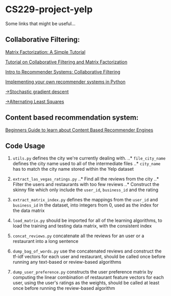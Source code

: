 # CS229-project-yelp

Some links that might be useful...

## Collaborative Filtering:

[Matrix Factorization: A Simple Tutorial](http://www.quuxlabs.com/blog/2010/09/matrix-factorization-a-simple-tutorial-and-implementation-in-python/#basic-ideas)

[Tutorial on Collaborative Filtering and Matrix Factorization](https://lazyprogrammer.me/tutorial-on-collaborative-filtering-and-matrix-factorization-in-python/)

[Intro to Recommender Systems: Collaborative Filtering](http://blog.ethanrosenthal.com/2015/11/02/intro-to-collaborative-filtering/)

[Implementing your own recommender systems in Python](http://online.cambridgecoding.com/notebooks/eWReNYcAfB/implementing-your-own-recommender-systems-in-python-2)

[->Stochastic gradient descent](http://online.cambridgecoding.com/notebooks/mhaller/implementing-your-own-recommender-systems-in-python-using-stochastic-gradient-descent-4#implementing-your-own-recommender-systems-in-python-using-stochastic-gradient-descent)

[->Alternating Least Squares](http://online.cambridgecoding.com/notebooks/mhaller/predicting-user-preferences-in-python-using-alternating-least-squares)

## Content based recommendation system:

[Beginners Guide to learn about Content Based Recommender Engines](https://www.analyticsvidhya.com/blog/2015/08/beginners-guide-learn-content-based-recommender-systems/)

## Code Usage

1. `utils.py` defines the city we're currently dealing with. 
..* `file_city_name` defines the city name used to all of the intermediate files
..* `city_name` has to match the city name stored within the Yelp dataset

2. `extract_las_vegas_ratings.py` 
..* Find all the reviews from the city
..* Filter the users and restaurants with too few reviews
..* Construct the skinny file which only include the `user_id`, `business_id` and the rating

3. `extract_matrix_index.py` defines the mappings from the `user_id` and `business_id` in the dataset, into integers from 0, used as the index for the data matrix

4. `load_matrix.py` should be imported for all of the learning algorithms, to load the training and testing data matrix, with the consistent index

5. `concat_reviews.py` concatenate all the reviews for an user or a restaurant into a long sentence

6. `dump_bag_of_words.py` use the concatenated reviews and construct the tf-idf vectors for each user and restaurant, should be called once before running any text-based or review-based algorithms

7. `dump_user_preference.py` constructs the user preference matrix by computing the linear combination of restaurant feature vectors for each user, using the user's ratings as the weights, should be called at least once before running the review-based algorithm
